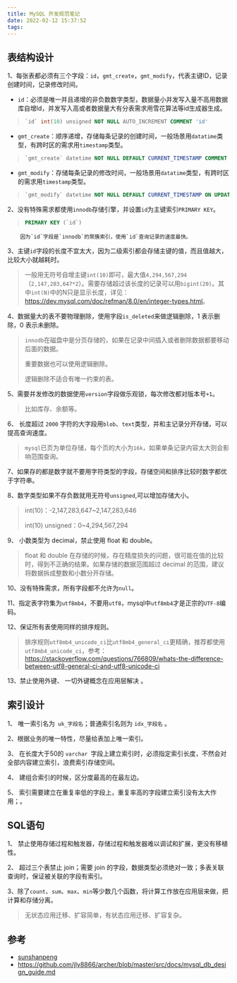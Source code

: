 ```yaml
---
title: MySQL 开发规范笔记
date: 2022-02-12 15:37:52
tags:
---
```


## 表结构设计

1、每张表都必须有三个字段：`id`，`gmt_create`，`gmt_modify`，代表主键ID，记录创建时间，记录修改时间。

- `id`：必须是唯一并且递增的非负数数字类型，数据量小并发写入量不高用数据库自增Id，并发写入高或者数据量大有分表需求用雪花算法等id生成器生成。

> ```sql
> `id` int(10) unsigned NOT NULL AUTO_INCREMENT COMMENT 'id'
> ```

- `gmt_create`：顺序递增，存储每条记录的创建时间，一般场景用`datatime`类型，有跨时区的需求用`timestamp`类型。

> ```sql
> `gmt_create` datetime NOT NULL DEFAULT CURRENT_TIMESTAMP COMMENT '创建时间'
> ```

- `gmt_modify`：存储每条记录的修改时间，一般场景用`datatime`类型，有跨时区的需求用`timestamp`类型。

> ```sql
> `gmt_modify` datetime NOT NULL DEFAULT CURRENT_TIMESTAMP ON UPDATE CURRENT_TIMESTAMP COMMENT '修改时间'
> ```

2、没有特殊需求都使用`innodb`存储引擎，并设置`id`为主键索引`PRIMARY KEY`。

> ```sql
> PRIMARY KEY (`id`)
> ```

		因为`id`字段是`innodb`的聚簇索引，使用`id`查询记录的速度最快。

3、主键`id`字段的长度不宜太大，因为二级索引都会存储主键的值，而且值越大，比较大小就越耗时。

> 一般用无符号自增主键`int(10)`即可，最大值`4,294,567,294‬`（`2,147,283,647‬*2`）。需要存储超过该长度的记录可以用`bigint(20)`。其中`int(N)`中的N只是显示长度，详见：<https://dev.mysql.com/doc/refman/8.0/en/integer-types.html>。

4、数据量大的表不要物理删除，使用字段`is_deleted`来做逻辑删除，1 表示删除，0 表示未删除。

> `innodb`在磁盘中是分页存储的，如果在记录中间插入或者删除数据都要移动后面的数据。
>
> 重要数据也可以使用逻辑删除。
>
> 逻辑删除不适合有唯一约束的表。

5、需要并发修改的数据使用`version`字段做乐观锁，每次修改都对版本号`+1`。

> 比如库存、余额等。

6、 长度超过 `2000` 字符的大字段用`blob`、`text`类型，并和主记录分开存储，可以提高查询速度。

> `mysql`已页为单位存储，每个页的大小为`16k`，如果单条记录内容太大则会影响范围查询。

7、如果存的都是数字就不要用字符类型的字段，存储空间和排序比较时数字都优于字符串。

8、数字类型如果不存负数就用无符号`unsigned`,可以增加存储大小。

> int(10)：-2,147,283,647‬~2,147,283,646
>
> int(10) unsigned：0~4,294,567,294

9、 小数类型为 decimal，禁止使用 float 和 double。

>  float 和 double 在存储的时候，存在精度损失的问题，很可能在值的比较时，得到不正确的结果。如果存储的数据范围超过 decimal 的范围，建议将数据拆成整数和小数分开存储。

10、没有特殊需求，所有字段都不允许为`null`。

11、指定表字符集为`utf8mb4`，不要用`utf8`，mysql中`utf8mb4`才是正宗的`UTF-8`编码。

12、保证所有表使用同样的排序规则。

> 排序规则`utf8mb4_unicode_ci`比`utf8mb4_general_ci`更精确，推荐都使用`utf8mb4_unicode_ci`，参考：<https://stackoverflow.com/questions/766809/whats-the-difference-between-utf8-general-ci-and-utf8-unicode-ci>

13、禁止使用外键、 一切外键概念在应用层解决 。

## 索引设计

1、 唯一索引名为` uk_字段名`；普通索引名则为 `idx_字段名` 。

2、根据业务的唯一特性，尽量给表加上唯一索引。

3、 在长度大于50的 `varchar `字段上建立索引时，必须指定索引长度，不然会对全部内容建立索引，浪费索引存储空间。

4、 建组合索引的时候，区分度最高的在最左边。

5、 索引需要建立在重复率低的字段上，重复率高的字段建立索引没有太大作用；。

##  **SQL语句**

1、 禁止使用存储过程和触发器，存储过程和触发器难以调试和扩展，更没有移植性。

2、 超过三个表禁止 join；需要 join 的字段，数据类型必须绝对一致；多表关联查询时，保证被关联的字段有索引。

3、除了`count`、`sum`、`max`、`min`等少数几个函数，将计算工作放在应用层来做，把计算和存储分离。

> 无状态应用迁移、扩容简单，有状态应用迁移、扩容复杂。



## 参考

* [sunshanpeng](https://gitee.com/sunshanpeng/blog/blob/master/MySQL%E5%BC%80%E5%8F%91%E8%A7%84%E8%8C%83.md)
* <https://github.com/jly8866/archer/blob/master/src/docs/mysql_db_design_guide.md>